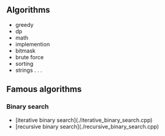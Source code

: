 ## Algorithms
- greedy
- dp
- math
- implemention
- bitmask
- brute force
- sorting
- strings
.
.
.

## Famous algorithms
### Binary search
<ul>
<li>[iterative binary search](./iterative_binary_search.cpp)</li>
<li>[recursive binary search](./recursive_binary_search.cpp)</li>
</ul>
